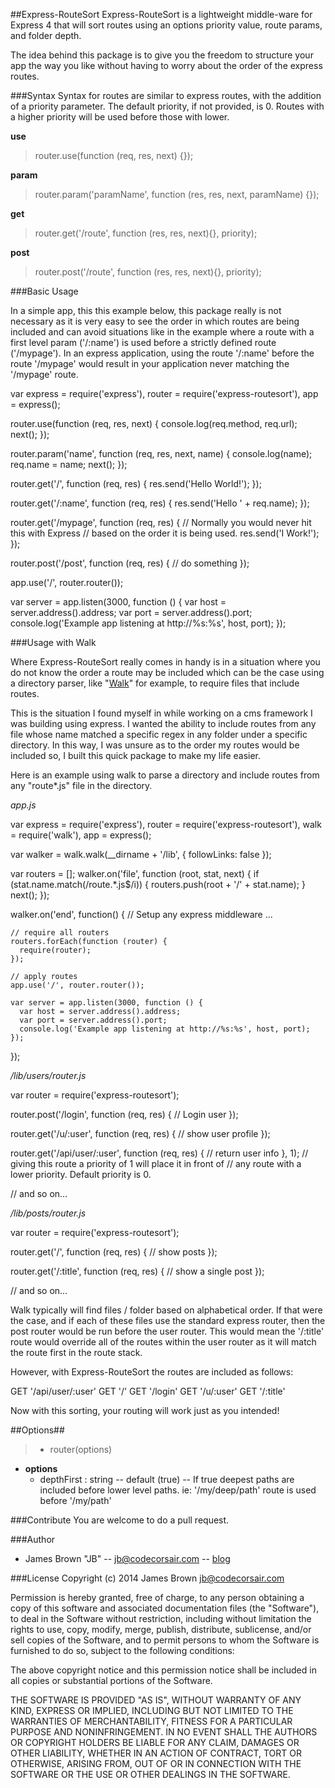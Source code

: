 
##Express-RouteSort
Express-RouteSort is a lightweight middle-ware for Express 4 that will sort routes using an options priority value, route params, and folder depth.

The idea behind this package is to give you the freedom to structure your app the way you like without having to worry about the order of the express routes.  

###Syntax
Syntax for routes are similar to express routes, with the addition of a priority parameter.  The default priority, if not provided, is 0.  Routes with a higher priority will be used before those with lower.

**use**
> router.use(function (req, res, next) {});

**param**
> router.param('paramName', function (res, res, next, paramName) {});

**get**
> router.get('/route', function (res, res, next){}, priority); 

**post**
> router.post('/route', function (res, res, next){}, priority);

###Basic Usage

In a simple app, this this example below, this package really is not necessary as it is very easy to see the order in which routes are being included and can avoid situations like in the example where a route with a first level param ('/:name') is used before a strictly defined route ('/mypage').  In an express application, using the route '/:name' before the route '/mypage' would result in your application never matching the '/mypage' route.

  var express = require('express'),
    router = require('express-routesort'),
    app = express();

  router.use(function (req, res, next) {
    console.log(req.method, req.url);
    next();
  });

  router.param('name', function (req, res, next, name) {
    console.log(name);
    req.name = name;
    next();
  });

  router.get('/', function (req, res) {
    res.send('Hello World!');
  });

  router.get('/:name', function (req, res) {
    res.send('Hello ' + req.name);
  });

  router.get('/mypage', function (req, res) {
    // Normally you would never hit this with Express
    // based on the order it is being used.
    res.send('I Work!');
  });

  router.post('/post', function (req, res) {
    // do something
  });

  app.use('/', router.router());

  var server = app.listen(3000, function () {
    var host = server.address().address;
    var port = server.address().port;
    console.log('Example app listening at http://%s:%s', host, port);
  });


###Usage with Walk

Where Express-RouteSort really comes in handy is in a situation where you do not know the order a route may be included which can be the case using a directory parser, like "[Walk](https://github.com/coolaj86/node-walk)" for example, to require files that include routes.

This is the situation I found myself in while working on a cms framework I was building using express.  I wanted the ability to include routes from any file whose name matched a specific regex in any folder under a specific directory.  In this way, I was unsure as to the order my routes would be included so, I built this quick package to make my life easier.

Here is an example using walk to parse a directory and include routes from any "route*.js" file in the directory.

*app.js*

  var express = require('express'),
    router = require('express-routesort'),
    walk = require('walk'),
    app = express();

  var walker = walk.walk(__dirname + '/lib', {
    followLinks: false
  });

  var routers = [];
  walker.on('file', function (root, stat, next) {
    if (stat.name.match(/route.*\.js$/i)) {
      routers.push(root + '/' + stat.name);
    }
    next();
  });

  walker.on('end', function() {
    // Setup any express middleware
    ...

    // require all routers
    routers.forEach(function (router) {
      require(router);
    });
    
    // apply routes
    app.use('/', router.router());

    var server = app.listen(3000, function () {
      var host = server.address().address;
      var port = server.address().port;
      console.log('Example app listening at http://%s:%s', host, port);
    });
  });

*/lib/users/router.js*
  
  var router = require('express-routesort');
  
  router.post('/login', function (req, res) {
    // Login user
  });

  router.get('/u/:user', function (req, res) {
    // show user profile
  });

  router.get('/api/user/:user', function (req, res) {
    // return user info
  }, 1); // giving this route a priority of 1 will place it in front of
       // any route with a lower priority.  Default priority is 0. 

  // and so on...

*/lib/posts/router.js*

  var router = require('express-routesort');
  
  router.get('/', function (req, res) {
    // show posts
  });

  router.get('/:title', function (req, res) {
    // show a single post
  });

  // and so on...
  
Walk typically will find files / folder based on alphabetical order.  If that were the case, and if each of these files use the standard express router, then the post router would be run before the user router.  This would mean the '/:title' route would override all of the routes within the user router as it will match the route first in the route stack.

However, with Express-RouteSort the routes are included as follows:

  GET '/api/user/:user'
  GET '/'
  GET '/login'
  GET '/u/:user'
  GET '/:title'

Now with this sorting, your routing will work just as you intended!

##Options##
> - router(options)
  - **options**
    - depthFirst : string -- default (true)  -- If true deepest paths are included before lower level paths.  ie: '/my/deep/path' route is used before '/my/path'

###Contribute
You are welcome to do a pull request.

###Author
 - James Brown "JB" -- [jb@codecorsair.com](mailto:jb@codecorsair.com) -- [blog](https://codecorsair.com)

###License
Copyright (c) 2014 James Brown [jb@codecorsair.com](mailto:jb@codecorsair.com)

Permission is hereby granted, free of charge, to any person obtaining a copy
of this software and associated documentation files (the "Software"), to deal
in the Software without restriction, including without limitation the rights
to use, copy, modify, merge, publish, distribute, sublicense, and/or sell
copies of the Software, and to permit persons to whom the Software is
furnished to do so, subject to the following conditions:

The above copyright notice and this permission notice shall be included in all
copies or substantial portions of the Software.

THE SOFTWARE IS PROVIDED "AS IS", WITHOUT WARRANTY OF ANY KIND, EXPRESS OR
IMPLIED, INCLUDING BUT NOT LIMITED TO THE WARRANTIES OF MERCHANTABILITY,
FITNESS FOR A PARTICULAR PURPOSE AND NONINFRINGEMENT. IN NO EVENT SHALL THE
AUTHORS OR COPYRIGHT HOLDERS BE LIABLE FOR ANY CLAIM, DAMAGES OR OTHER
LIABILITY, WHETHER IN AN ACTION OF CONTRACT, TORT OR OTHERWISE, ARISING FROM,
OUT OF OR IN CONNECTION WITH THE SOFTWARE OR THE USE OR OTHER DEALINGS IN THE
SOFTWARE.

